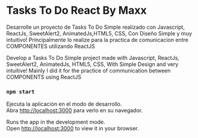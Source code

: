 # Tasks To Do React By Maxx

Desarrolle un proyecto de Tasks To Do Simple realizado con Javascript, ReactJs, SweetAlert2, AnimatedJs,HTML5, CSS, Con Diseño Simple y muy intuitivo! Principalmente lo realize para la practica de comunicacion entre COMPONENTES utilizando ReactJS

Develop a Tasks To Do Simple project made with Javascript, ReactJs, SweetAlert2, AnimatedJs, HTML5, CSS, With Simple Design and very intuitive! Mainly I did it for the practice of communication between COMPONENTS using ReactJS

### `npm start`

Ejecuta la aplicación en el modo de desarrollo.\
Abra [http://localhost:3000](http://localhost:3000) para verlo en su navegador.


Runs the app in the development mode.\
Open [http://localhost:3000](http://localhost:3000) to view it in your browser.


